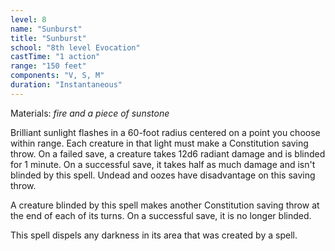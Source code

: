 ```yaml
---
level: 8
name: "Sunburst"
title: "Sunburst"
school: "8th level Evocation"
castTime: "1 action"
range: "150 feet"
components: "V, S, M"
duration: "Instantaneous"
---
```


Materials: *fire and a piece of sunstone*

Brilliant sunlight flashes in a 60-foot radius centered on a point you choose within range. Each creature in that light must make a Constitution saving throw. On a failed save, a creature takes 12d6 radiant damage and is blinded for 1 minute. On a successful save, it takes half as much damage and isn't blinded by this spell. Undead and oozes have disadvantage on this saving throw.

A creature blinded by this spell makes another Constitution saving throw at the end of each of its turns. On a successful save, it is no longer blinded.

This spell dispels any darkness in its area that was created by a spell.
